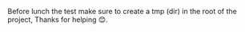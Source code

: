Before lunch the test make sure to create a tmp (dir) in the root of the project, Thanks for helping 😊.
